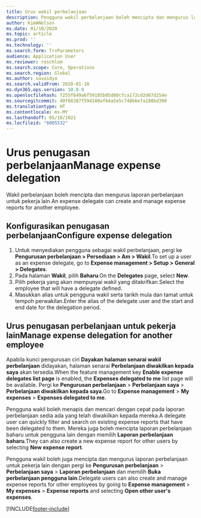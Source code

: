 ```yaml
---
title: Urus wakil perbelanjaan
description: Pengguna wakil perbelanjaan boleh mencipta dan mengurus laporan perbelanjaan untuk pekerja lain dalam organisasi.
author: KimANelson
ms.date: 01/10/2020
ms.topic: article
ms.prod: ''
ms.technology: ''
ms.search.form: TrvParameters
audience: Application User
ms.reviewer: roschlom
ms.search.scope: Core, Operations
ms.search.region: Global
ms.author: suvaidya
ms.search.validFrom: 2020-01-10
ms.dyn365.ops.version: 10.0.9
ms.openlocfilehash: 7255f649a6f59105b05d80cfca172cd2d67d254e
ms.sourcegitcommit: 40f68387f594180af64a5e5c748b6efa188bd300
ms.translationtype: HT
ms.contentlocale: ms-MY
ms.lasthandoff: 05/10/2021
ms.locfileid: "6005532"
---
```

# <a name="manage-expense-delegation"></a><span data-ttu-id="55e69-103">Urus penugasan perbelanjaan</span><span class="sxs-lookup"><span data-stu-id="55e69-103">Manage expense delegation</span></span>

<span data-ttu-id="55e69-104">Wakil perbelanjaan boleh mencipta dan mengurus laporan perbelanjaan untuk pekerja lain.</span><span class="sxs-lookup"><span data-stu-id="55e69-104">An expense delegate can create and manage expense reports for another employee.</span></span>

## <a name="configure-expense-delegation"></a><span data-ttu-id="55e69-105">Konfigurasikan penugasan perbelanjaan</span><span class="sxs-lookup"><span data-stu-id="55e69-105">Configure expense delegation</span></span>

1. <span data-ttu-id="55e69-106">Untuk menyediakan pengguna sebagai wakil perbelanjaan, pergi ke **Pengurusan perbelanjaan > Persediaan > Am > Wakil**.</span><span class="sxs-lookup"><span data-stu-id="55e69-106">To set up a user as an expense delegate, go to **Expense management > Setup > General > Delegates**.</span></span>
2. <span data-ttu-id="55e69-107">Pada halaman **Wakil**, pilih **Baharu**.</span><span class="sxs-lookup"><span data-stu-id="55e69-107">On the **Delegates** page, select **New**.</span></span>
3. <span data-ttu-id="55e69-108">Pilih pekerja yang akan mempunyai wakil yang ditakrifkan.</span><span class="sxs-lookup"><span data-stu-id="55e69-108">Select the employee that will have a delegate defined.</span></span> 
4. <span data-ttu-id="55e69-109">Masukkan alias untuk pengguna wakil serta tarikh mula dan tamat untuk tempoh perwakilan.</span><span class="sxs-lookup"><span data-stu-id="55e69-109">Enter the alias of the delegate user and the start and end date for the delegation period.</span></span>

## <a name="manage-expense-delegation-for-another-employee"></a><span data-ttu-id="55e69-110">Urus penugasan perbelanjaan untuk pekerja lain</span><span class="sxs-lookup"><span data-stu-id="55e69-110">Manage expense delegation for another employee</span></span>

<span data-ttu-id="55e69-111">Apabila kunci pengurusan ciri **Dayakan halaman senarai wakil perbelanjaan** didayakan, halaman senarai **Perbelanjaan diwakilkan kepada saya** akan tersedia.</span><span class="sxs-lookup"><span data-stu-id="55e69-111">When the feature management key **Enable expense delegates list page** is enabled, the **Expenses delegated to me** list page will be available.</span></span> <span data-ttu-id="55e69-112">Pergi ke **Pengurusan perbelanjaan** > **Perbelanjaan saya** > **Perbelanjaan diwakilkan kepada saya**.</span><span class="sxs-lookup"><span data-stu-id="55e69-112">Go to **Expense management** > **My expenses** > **Expenses delegated to me**.</span></span>

<span data-ttu-id="55e69-113">Pengguna wakil boleh menapis dan mencari dengan cepat pada laporan perbelanjaan sedia ada yang telah diwakilkan kepada mereka.</span><span class="sxs-lookup"><span data-stu-id="55e69-113">A delegate user can quickly filter and search on existing expense reports that have been delegated to them.</span></span> <span data-ttu-id="55e69-114">Mereka juga boleh mencipta laporan perbelanjaan baharu untuk pengguna lain dengan memilih **Laporan perbelanjaan baharu**.</span><span class="sxs-lookup"><span data-stu-id="55e69-114">They can also create a new expense report for other users by selecting **New expense report**.</span></span>

<span data-ttu-id="55e69-115">Pengguna wakil boleh juga mencipta dan mengurus laporan perbelanjaan untuk pekerja lain dengan pergi ke **Pengurusan perbelanjaan** > **Perbelanjaan saya** > **Laporan perbelanjaan** dan memilih **Buka perbelanjaan pengguna lain**.</span><span class="sxs-lookup"><span data-stu-id="55e69-115">Delegate users can also create and manage expense reports for other employees by going to **Expense management** > **My expenses** > **Expense reports** and selecting **Open other user's expenses**.</span></span>


[!INCLUDE[footer-include](../includes/footer-banner.md)]